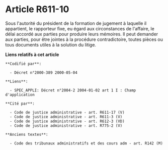 # Article R611-10

Sous l'autorité du président de la formation de jugement à laquelle il appartient, le rapporteur fixe, eu égard aux
circonstances de l'affaire, le délai accordé aux parties pour produire leurs mémoires. Il peut demander aux parties, pour
être jointes à la procédure contradictoire, toutes pièces ou tous documents utiles à la solution du litige.

**Liens relatifs à cet article**

	**Codifié par**:

	  - Décret n°2000-389 2000-05-04

	**Liens**:

	  - SPEC_APPLI: Décret n°2004-2 2004-01-02 art 1 I : Champ d'application

	**Cité par**:

	  - Code de justice administrative - art. R611-17 (V)
	  - Code de justice administrative - art. R611-3 (V)
	  - Code de justice administrative - art. R612-3 (VD)
	  - Code de justice administrative - art. R775-2 (V)

	**Anciens textes**:

	  - Code des tribunaux administratifs et des cours adm - art. R142 (M)
